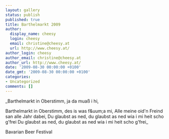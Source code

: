 ```yaml
---
layout: gallery
status: publish
published: true
title: Barthelmarkt 2009
author:
  display_name: cheesy
  login: cheesy
  email: christine@cheesy.at
  url: http://www.cheesy.at/
author_login: cheesy
author_email: christine@cheesy.at
author_url: http://www.cheesy.at/
date: '2009-08-30 00:00:00 +0100'
date_gmt: '2009-08-30 00:00:00 +0100'
categories:
- Uncategorized
comments: []
---
```

<!--:de-->_Barthelmarkt in Oberstimm, ja da muaß i hi,
Barthelmarkt in Oberstimm, des is was f&uum;a mi,
Alle meine oid'n Freind san alle Jahr dabei,
Du glaubst as ned, du glaubst as ned wia i mi heit scho g'frei
Du glaubst as ned, du glaubst as ned wia i mi heit scho g'frei_
<!--:--><!--:en-->Bavarian Beer Festival
<!--:-->
